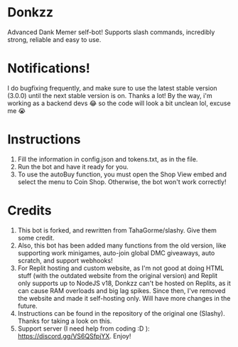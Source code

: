 # Donkzz
Advanced Dank Memer self-bot! Supports slash commands, incredibly strong, reliable and easy to use.

# Notifications! 
I do bugfixing frequently, and make sure to use the latest stable version (3.0.0) until the next stable version is on. Thanks a lot!
By the way, i'm working as a backend devs 😂 so the code will look a bit unclean lol, excuse me 😭

# Instructions
  1. Fill the information in config.json and tokens.txt, as in the file.
  2. Run the bot and have it ready for you.
  3. To use the autoBuy function, you must open the Shop View embed and select the menu to Coin Shop. Otherwise, the bot won't work correctly!

# Credits
  1. This bot is forked, and rewritten from TahaGorme/slashy. Give them some credit.
  2. Also, this bot has been added many functions from the old version, like supporting work minigames, auto-join global DMC giveaways, auto scratch, and support webhooks!
  3. For Replit hosting and custom website, as I'm not good at doing HTML stuff (with the outdated website from the original version) and Replit only supports up to NodeJS v18, Donkzz can't be hosted on Replits, as it can cause RAM overloads and big lag spikes. Since then, I've removed the website and made it self-hosting only. Will have more changes in the future.
  4. Instructions can be found in the repository of the original one (Slashy). Thanks for taking a look on this.
  5. Support server (I need help from coding :D ): https://discord.gg/VS6QSfpjYX. Enjoy!

